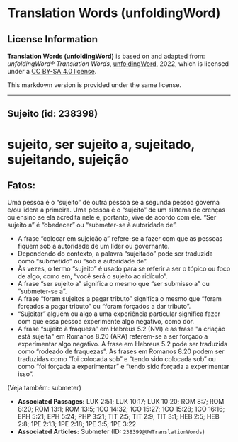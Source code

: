 # Translation Words (unfoldingWord)

## License Information

**Translation Words (unfoldingWord)** is based on and adapted from: _unfoldingWord® Translation Words_, [unfoldingWord](https://unfoldingword.org/utw), 2022, which is licensed under a [CC BY-SA 4.0 license](https://creativecommons.org/licenses/by-sa/4.0/legalcode.en).

This markdown version is provided under the same license.



--------------------------------

## Sujeito (id: 238398)

sujeito, ser sujeito a, sujeitado, sujeitando, sujeição
=======================================================

Fatos:
------

Uma pessoa é o “sujeito” de outra pessoa se a segunda pessoa governa e/ou lidera a primeira. Uma pessoa é o “sujeito” de um sistema de crenças ou ensino se ela acredita nele e, portanto, vive de acordo com ele. “Ser sujeito a” é “obedecer” ou “submeter\-se à autoridade de”.

* A frase “colocar em sujeição a” refere\-se a fazer com que as pessoas fiquem sob a autoridade de um líder ou governante.
* Dependendo do contexto, a palavra “sujeitado” pode ser traduzida como “submetido” ou “sob a autoridade de”.
* Às vezes, o termo “sujeito” é usado para se referir a ser o tópico ou foco de algo, como em, “você será o sujeito ao ridículo”.
* A frase “ser sujeito a” significa o mesmo que “ser submisso a” ou “submeter\-se a”.
* A frase “foram sujeitos a pagar tributo” significa o mesmo que “foram forçados a pagar tributo” ou “foram forçados a dar tributo”.
* “Sujeitar” alguém ou algo a uma experiência particular significa fazer com que essa pessoa experimente algo negativo, como dor.
* A frase “sujeito à fraqueza” em Hebreus 5\.2 (NVI) e as frase "a criação está sujeita" em Romanos 8\.20 (ARA) referem\-se a ser forçado a experimentar algo negativo. A frase em Hebreus 5\.2 pode ser traduzida como “rodeado de fraquezas”. As frases em Romanos 8\.20 podem ser traduzidas como “foi colocada sob” e “tendo sido colocada sob” ou como “foi forçada a experimentar” e “tendo sido forçada a experimentar isso”.

(Veja também: submeter)

* **Associated Passages:** LUK 2:51; LUK 10:17; LUK 10:20; ROM 8:7; ROM 8:20; ROM 13:1; ROM 13:5; 1CO 14:32; 1CO 15:27; 1CO 15:28; 1CO 16:16; EPH 5:21; EPH 5:24; PHP 3:21; TIT 2:5; TIT 2:9; TIT 3:1; HEB 2:5; HEB 2:8; 1PE 2:13; 1PE 2:18; 1PE 3:5; 1PE 3:22
* **Associated Articles:** Submeter (ID: `238399@UWTranslationWords`)

